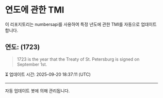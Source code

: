 
# 연도에 관한 TMI

이 리포지토리는 numbersapi를 사용하여 특정 년도에 관한 TMI를 자동으로 업데이트합니다.

## 연도: (1723)
> 1723 is the year that the Treaty of St. Petersburg is signed on September 1st.

⏳ 업데이트 시간: 2025-09-20 18:37:11 (UTC)

---
자동 업데이트 봇에 의해 관리됩니다.
